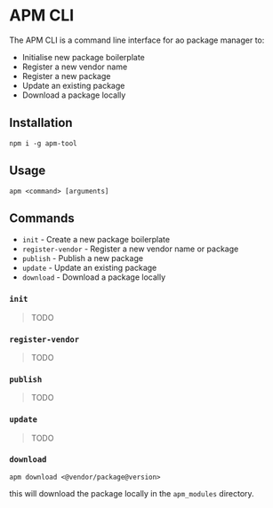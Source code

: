 # APM CLI

The APM CLI is a command line interface for ao package manager to:
- Initialise new package boilerplate
- Register a new vendor name
- Register a new package
- Update an existing package
- Download a package locally

## Installation

```shell
npm i -g apm-tool
```

## Usage

```shell
apm <command> [arguments]
```

## Commands

- `init` - Create a new package boilerplate
- `register-vendor` - Register a new vendor name or package
- `publish` - Publish a new package
- `update` - Update an existing package
- `download` - Download a package locally

### `init`

> TODO

### `register-vendor`

> TODO

### `publish`

> TODO

### `update`

> TODO

### `download`

```shell
apm download <@vendor/package@version>
```

this will download the package locally in the `apm_modules` directory.